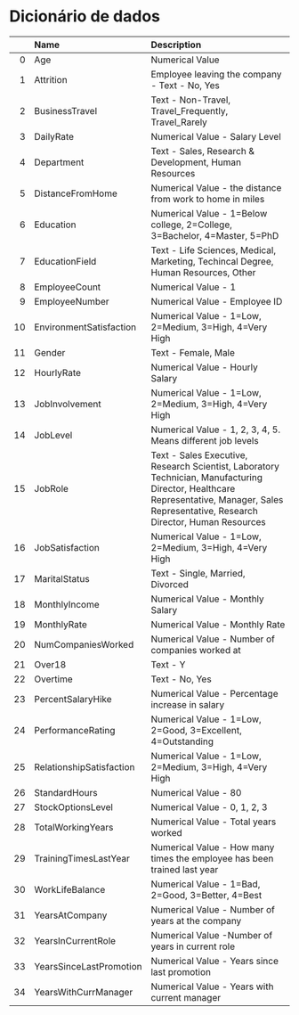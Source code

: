 # Dicionário de dados


|    | Name                       | Description                                                                                                                                                    |
|---:|:---------------------------|:---------------------------------------------------------------------------------------------------------------------------------------------------------------|
|  0 | Age                        | Numerical Value                                                                                                                                                |
|  1 | Attrition                  | Employee leaving the company - Text - No, Yes                                                                                                                     |
|  2 | BusinessTravel            | Text - Non-Travel, Travel_Frequently, Travel_Rarely                                                                                                             |
|  3 | DailyRate                 | Numerical Value - Salary Level                                                                                                                                 |
|  4 | Department                 | Text - Sales, Research & Development, Human Resources                                                                                                         |
|  5 | DistanceFromHome         | Numerical Value - the distance from work to home in miles 
|  6 | Education                  | Numerical Value - 1=Below college, 2=College, 3=Bachelor, 4=Master, 5=PhD   |
|  7 | EducationField            | Text - Life Sciences, Medical, Marketing, Techincal Degree, Human Resources, Other                                                                                   |
|  8 | EmployeeCount             | Numerical Value - 1                                                                                                                                               |
|  9 | EmployeeNumber            | Numerical Value - Employee ID                                                                                                                                  |
| 10 | EnvironmentSatisfaction    | Numerical Value - 1=Low, 2=Medium, 3=High, 4=Very High |
| 11 | Gender                     | Text - Female, Male                                                                                                                                             |
| 12 | HourlyRate                | Numerical Value - Hourly Salary                                                                                                                                |
| 13 | JobInvolvement            | Numerical Value - 1=Low, 2=Medium, 3=High, 4=Very High                                                                                                         |
| 14 | JobLevel                  | Numerical Value - 1, 2, 3, 4, 5. Means different job levels                                                                                                     |
| 15 | JobRole                   | Text - Sales Executive, Research Scientist, Laboratory Technician, Manufacturing Director, Healthcare Representative, Manager, Sales Representative, Research Director, Human Resources |
| 16 | JobSatisfaction           | Numerical Value - 1=Low, 2=Medium, 3=High, 4=Very High                                                                                                         |
| 17 | MaritalStatus             | Text - Single, Married, Divorced                                                                                                                                      |
| 18 | MonthlyIncome             | Numerical Value - Monthly Salary                                                                                                                               |
| 19 | MonthlyRate                | Numerical Value - Monthly Rate                                                                                                                                  |
| 20 | NumCompaniesWorked        | Numerical Value - Number of companies worked at                                                                                                                |
| 21 | Over18                    | Text - Y                                                                                                                                                    |
| 22 | Overtime                   | Text - No, Yes                                                                                                                                                    |
| 23 | PercentSalaryHike        | Numerical Value - Percentage increase in salary                                                                                                                |
| 24 | PerformanceRating         | Numerical Value - 1=Low, 2=Good, 3=Excellent, 4=Outstanding                                                                                                    |
| 25 | RelationshipSatisfaction  | Numerical Value - 1=Low, 2=Medium, 3=High, 4=Very High                                                                                                         |
| 26 | StandardHours             | Numerical Value - 80                                                                                                                                            |
| 27 | StockOptionsLevel        | Numerical Value - 0, 1, 2, 3                                                                                                                                    |
| 28 | TotalWorkingYears        | Numerical Value - Total years worked                                                                                                                            |
| 29 | TrainingTimesLastYear   | Numerical Value - How many times the employee has been trained last year                                                                                       |
| 30 | WorkLifeBalance          | Numerical Value - 1=Bad, 2=Good, 3=Better, 4=Best                                                                                                              |
| 31 | YearsAtCompany           | Numerical Value - Number of years at the company                                                                                                                |
| 32 | YearsInCurrentRole      | Numerical Value -Number of years in current role                                                                                                                |
| 33 | YearsSinceLastPromotion | Numerical Value - Years since last promotion                                                                                                                    |
| 34 | YearsWithCurrManager | Numerical Value - Years with current manager                                                                                                                    |
